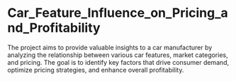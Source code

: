 # Car_Feature_Influence_on_Pricing_and_Profitability
The project aims to provide valuable insights to a car manufacturer by analyzing the relationship between various car features, market categories, and pricing. The goal is to identify key factors that drive consumer demand, optimize pricing strategies, and enhance overall profitability.

